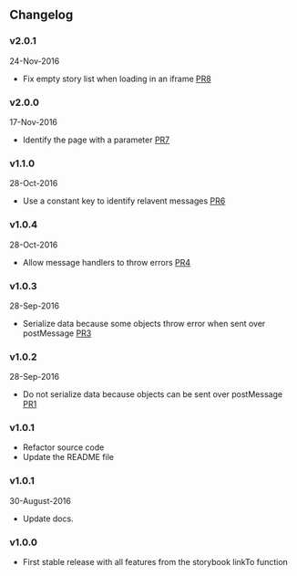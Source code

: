## Changelog

### v2.0.1
24-Nov-2016

* Fix empty story list when loading in an iframe [PR8](https://github.com/kadirahq/storybook-channel-postmsg/pull/8)

### v2.0.0
17-Nov-2016

* Identify the page with a parameter [PR7](https://github.com/kadirahq/storybook-channel-postmsg/pull/7)

### v1.1.0
28-Oct-2016

* Use a constant key to identify relavent messages [PR6](https://github.com/kadirahq/storybook-channel-postmsg/pull/6)

### v1.0.4
28-Oct-2016

* Allow message handlers to throw errors [PR4](https://github.com/kadirahq/storybook-channel-postmsg/pull/4)

### v1.0.3
28-Sep-2016

* Serialize data because some objects throw error when sent over postMessage [PR3](https://github.com/kadirahq/storybook-channel-postmsg/pull/3)

### v1.0.2
28-Sep-2016

* Do not serialize data because objects can be sent over postMessage [PR1](https://github.com/kadirahq/storybook-channel-postmsg/pull/1)

### v1.0.1

* Refactor source code
* Update the README file

### v1.0.1
30-August-2016

* Update docs.

### v1.0.0

* First stable release with all features from the storybook linkTo function
